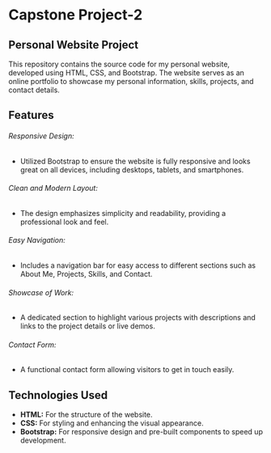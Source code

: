 # Capstone Project-2 

## Personal Website Project

This repository contains the source code for my personal website, developed using HTML, CSS, and Bootstrap. The website serves as an online portfolio to showcase my personal information, skills, projects, and contact details.

## Features
###### Responsive Design:

 * Utilized Bootstrap to ensure the website is fully responsive and looks great on all devices, including desktops, tablets, and smartphones.

###### Clean and Modern Layout: 

* The design emphasizes simplicity and readability, providing a professional look and feel.

###### Easy Navigation: 

* Includes a navigation bar for easy access to different sections such as About Me, Projects, Skills, and Contact.

###### Showcase of Work: 

* A dedicated section to highlight various projects with descriptions and links to the project details or live demos.

###### Contact Form: 

* A functional contact form allowing visitors to get in touch easily.

## Technologies Used

* **HTML:** For the structure of the website.
* **CSS:** For styling and enhancing the visual appearance.
* **Bootstrap:** For responsive design and pre-built components to speed up development.

